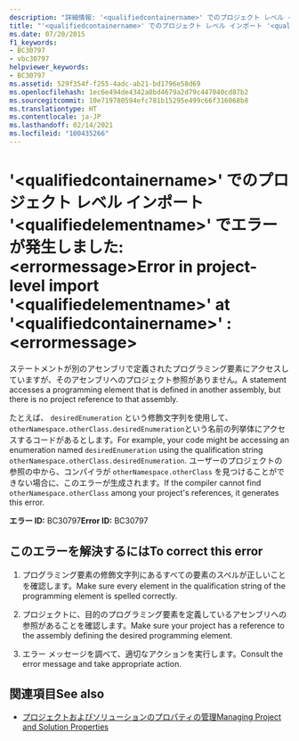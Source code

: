 ```yaml
---
description: "詳細情報: '<qualifiedcontainername>' でのプロジェクト レベル インポート '<qualifiedelementname>' でエラーが発生しました: <errormessage>"
title: "'<qualifiedcontainername>' でのプロジェクト レベル インポート '<qualifiedelementname>' でエラーが発生しました: <errormessage>"
ms.date: 07/20/2015
f1_keywords:
- BC30797
- vbc30797
helpviewer_keywords:
- BC30797
ms.assetid: 529f354f-f255-4adc-ab21-bd1796e58d69
ms.openlocfilehash: 1ec6e494de4342a0bd4679a2d79c447040cd87b2
ms.sourcegitcommit: 10e719780594efc781b15295e499c66f316068b8
ms.translationtype: HT
ms.contentlocale: ja-JP
ms.lasthandoff: 02/14/2021
ms.locfileid: "100435266"
---
```

# <a name="error-in-project-level-import-qualifiedelementname-at-qualifiedcontainername--errormessage"></a><span data-ttu-id="3af3b-103">'\<qualifiedcontainername>' でのプロジェクト レベル インポート '\<qualifiedelementname>' でエラーが発生しました: \<errormessage></span><span class="sxs-lookup"><span data-stu-id="3af3b-103">Error in project-level import '\<qualifiedelementname>' at '\<qualifiedcontainername>' : \<errormessage></span></span>

<span data-ttu-id="3af3b-104">ステートメントが別のアセンブリで定義されたプログラミング要素にアクセスしていますが、そのアセンブリへのプロジェクト参照がありません。</span><span class="sxs-lookup"><span data-stu-id="3af3b-104">A statement accesses a programming element that is defined in another assembly, but there is no project reference to that assembly.</span></span>  
  
 <span data-ttu-id="3af3b-105">たとえば、 `desiredEnumeration` という修飾文字列を使用して、 `otherNamespace.otherClass.desiredEnumeration`という名前の列挙体にアクセスするコードがあるとします。</span><span class="sxs-lookup"><span data-stu-id="3af3b-105">For example, your code might be accessing an enumeration named `desiredEnumeration` using the qualification string `otherNamespace.otherClass.desiredEnumeration`.</span></span> <span data-ttu-id="3af3b-106">ユーザーのプロジェクトの参照の中から、コンパイラが `otherNamespace.otherClass` を見つけることができない場合に、このエラーが生成されます。</span><span class="sxs-lookup"><span data-stu-id="3af3b-106">If the compiler cannot find `otherNamespace.otherClass` among your project's references, it generates this error.</span></span>  
  
 <span data-ttu-id="3af3b-107">**エラー ID:** BC30797</span><span class="sxs-lookup"><span data-stu-id="3af3b-107">**Error ID:** BC30797</span></span>  
  
## <a name="to-correct-this-error"></a><span data-ttu-id="3af3b-108">このエラーを解決するには</span><span class="sxs-lookup"><span data-stu-id="3af3b-108">To correct this error</span></span>  
  
1. <span data-ttu-id="3af3b-109">プログラミング要素の修飾文字列にあるすべての要素のスペルが正しいことを確認します。</span><span class="sxs-lookup"><span data-stu-id="3af3b-109">Make sure every element in the qualification string of the programming element is spelled correctly.</span></span>  
  
2. <span data-ttu-id="3af3b-110">プロジェクトに、目的のプログラミング要素を定義しているアセンブリへの参照があることを確認します。</span><span class="sxs-lookup"><span data-stu-id="3af3b-110">Make sure your project has a reference to the assembly defining the desired programming element.</span></span>  
  
3. <span data-ttu-id="3af3b-111">エラー メッセージを調べて、適切なアクションを実行します。</span><span class="sxs-lookup"><span data-stu-id="3af3b-111">Consult the error message and take appropriate action.</span></span>  
  
## <a name="see-also"></a><span data-ttu-id="3af3b-112">関連項目</span><span class="sxs-lookup"><span data-stu-id="3af3b-112">See also</span></span>

- [<span data-ttu-id="3af3b-113">プロジェクトおよびソリューションのプロパティの管理</span><span class="sxs-lookup"><span data-stu-id="3af3b-113">Managing Project and Solution Properties</span></span>](/visualstudio/ide/managing-project-and-solution-properties)

